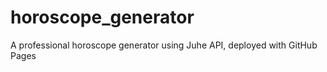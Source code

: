 # horoscope_generator
A professional horoscope generator using Juhe API, deployed with GitHub Pages
